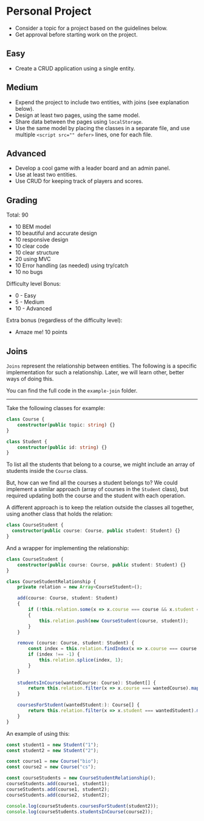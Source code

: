 # Personal Project
- Consider a topic for a project based on the guidelines below.
- Get approval before starting work on the project.

## Easy
- Create a CRUD application using a single entity.

## Medium
- Expend the project to include two entities, with joins (see explanation below).
- Design at least two pages, using the same model.
- Share data between the pages using `localStorage`.
- Use the same model by placing the classes in a separate file, and use multiple `<script src="" defer>` lines, one for each file.


## Advanced
- Develop a cool game with a leader board and an admin panel.
- Use at least two entities.
- Use CRUD for keeping track of players and scores.

## Grading
Total: 90
- 10 BEM model
- 10 beautiful and accurate design
- 10 responsive design
- 10 clear code
- 10 clear structure
- 20 using MVC
- 10 Error handling (as needed) using try/catch
- 10 no bugs

Difficulty level Bonus:
- 0 - Easy
- 5 - Medium
- 10 - Advanced

Extra bonus (regardless of the difficulty level):
- Amaze me! 10 points

## Joins

`Joins` represent the relationship between entities. The following is a specific implementation for such a relationship. Later, we will learn other, better ways of doing this.

You can find the full code in the `example-join` folder.

***
Take the following classes for example:
```typescript
class Course {
    constructor(public topic: string) {}
}

class Student {
    constructor(public id: string) {}
}
```
To list all the students that belong to a course, we might include an array of students inside the `Course` class.

But, how can we find all the courses a student belongs to? We could implement a similar approach (array of courses in the `Student` class), but required updating both the course and the student with each operation.

A different approach is to keep the relation outside the classes all together, using another class that holds the relation:
```typescript
class CourseStudent {
  constructor(public course: Course, public student: Student) {}
}
```

And a wrapper for implementing the relationship:
```typescript
class CourseStudent {
    constructor(public course: Course, public student: Student) {}
}

class CourseStudentRelationship {
    private relation = new Array<CourseStudent>();

    add(course: Course, student: Student)
    {
        if (!this.relation.some(x => x.course === course && x.student === student))
        {
            this.relation.push(new CourseStudent(course, student));
        }
    }

    remove (course: Course, student: Student) {
        const index = this.relation.findIndex(x => x.course === course && x.student === student);
        if (index !== -1) {
            this.relation.splice(index, 1);
        }
    }
    
    studentsInCourse(wantedCourse: Course): Student[] {
        return this.relation.filter(x => x.course === wantedCourse).map(x => x.student);
    }

    coursesForStudent(wantedStudent:): Course[] {
        return this.relation.filter(x => x.student === wantedStudent).map(x => x.course);
    }
}

```

An example of using this:
```typescript
const student1 = new Student("1");
const student2 = new Student("2");

const course1 = new Course("bio");
const course2 = new Course("cs");

const courseStudents = new CourseStudentRelationship();
courseStudents.add(course1, student1);
courseStudents.add(course1, student2);
courseStudents.add(course2, student2);

console.log(courseStudents.coursesForStudent(student2));
console.log(courseStudents.studentsInCourse(course2));
```